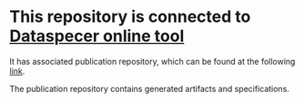 # This repository is connected to [Dataspecer online tool](http://localhost:5174)

It has associated publication repository, which can be found at the following [link](https://github.com/RadStr-bot/c2a34caf-22e3-4872-adf5-a917bee62f77-publication-repo).

The publication repository contains generated artifacts and specifications.